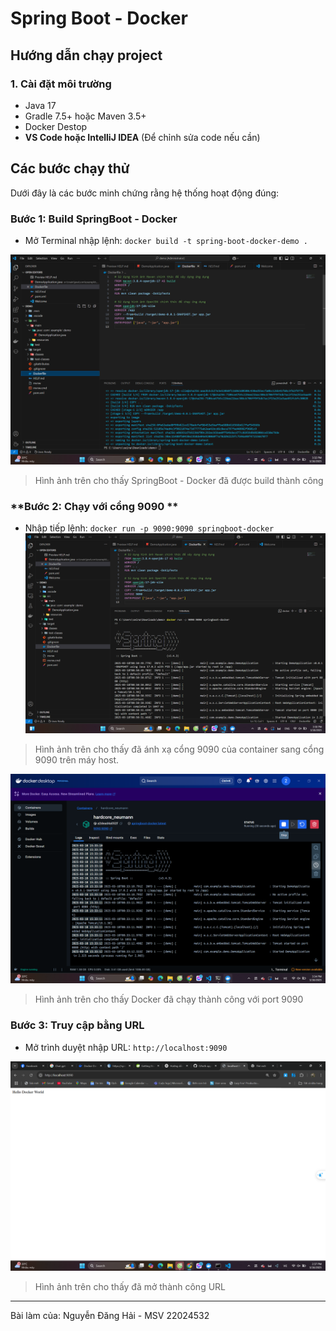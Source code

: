 # Spring Boot - Docker

## Hướng dẫn chạy project

### **1. Cài đặt môi trường**
- Java 17
- Gradle 7.5+ hoặc Maven 3.5+
- Docker Destop
- **VS Code hoặc IntelliJ IDEA** (Để chỉnh sửa code nếu cần)


## **Các bước chạy thử**
Dưới đây là các bước minh chứng rằng hệ thống hoạt động đúng:

### **Bước 1: Build SpringBoot - Docker**
- Mở Terminal nhập lệnh: `docker build -t spring-boot-docker-demo .
`

![Bước 1](img/1.png)
> Hình ảnh trên cho thấy SpringBoot - Docker đã được build thành công

### **Bước 2: Chạy với cổng 9090 **
- Nhập tiếp lệnh:  `docker run -p 9090:9090 springboot-docker
`
![Bước 2](img/2.png)
> Hình ảnh trên cho thấy đã ánh xạ cổng 9090 của container sang cổng 9090 trên máy host.

![Bước 2](img/3.png)
> Hình ảnh trên cho thấy Docker đã chạy thành công với port 9090

### **Bước 3: Truy cập bằng URL**
- Mở trình duyệt nhập URL:  `http://localhost:9090
`

![Bước 3](img/4.png)
> Hình ảnh trên cho thấy đã mở thành công URL


---

Bài làm của: Nguyễn Đăng Hải - MSV 22024532
